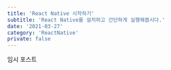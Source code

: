```yaml
---
title: 'React Native 시작하기'
subtitle: 'React Native를 설치하고 간단하게 실행해봅시다.'
date: '2021-03-27'
category: 'ReactNative'
private: false
---
```


임시 포스트
